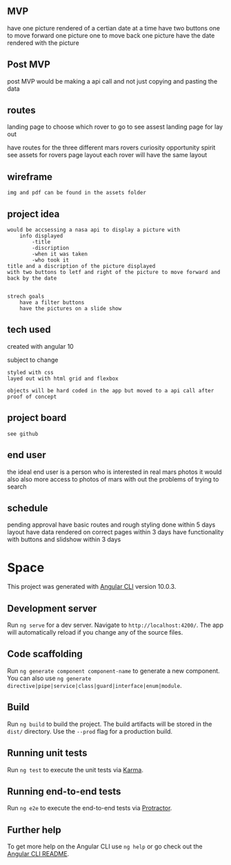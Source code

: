 ## MVP

have one picture rendered of a certian date at a time
have two buttons
    one to move forward one picture 
    one to move back one picture
have the date rendered with the picture

## Post MVP

post MVP would be making a api call and not just copying and pasting the data

## routes

landing page to choose which rover to go to
    see assest landing page for lay out

have routes for the three different mars rovers 
    curiosity
    opportunity
    spirit
        see assets for rovers page layout each rover will have the same layout


## wireframe

    img and pdf can be found in the assets folder

## project idea

    would be accsessing a nasa api to display a picture with
        info displayed
            -title
            -discription
            -when it was taken
            -who took it
    title and a discription of the picture displayed
    with two buttons to letf and right of the picture to move forward and back by the date


    strech goals
        have a filter buttons
        have the pictures on a slide show

## tech used
created with angular 10

subject to change

    styled with css
    layed out with html grid and flexbox

    objects will be hard coded in the app but moved to a api call after proof of concept

## project board

    see github

## end user

the ideal end user is a person who is interested in real mars photos
it would also also more access to photos of mars with out the problems of trying to search

## schedule

pending approval have basic routes and rough styling done within 5 days
layout have data rendered on correct pages within 3 days
have functionality with buttons and slidshow within 3 days















# Space

This project was generated with [Angular CLI](https://github.com/angular/angular-cli) version 10.0.3.

## Development server

Run `ng serve` for a dev server. Navigate to `http://localhost:4200/`. The app will automatically reload if you change any of the source files.

## Code scaffolding

Run `ng generate component component-name` to generate a new component. You can also use `ng generate directive|pipe|service|class|guard|interface|enum|module`.

## Build

Run `ng build` to build the project. The build artifacts will be stored in the `dist/` directory. Use the `--prod` flag for a production build.

## Running unit tests

Run `ng test` to execute the unit tests via [Karma](https://karma-runner.github.io).

## Running end-to-end tests

Run `ng e2e` to execute the end-to-end tests via [Protractor](http://www.protractortest.org/).

## Further help

To get more help on the Angular CLI use `ng help` or go check out the [Angular CLI README](https://github.com/angular/angular-cli/blob/master/README.md).
